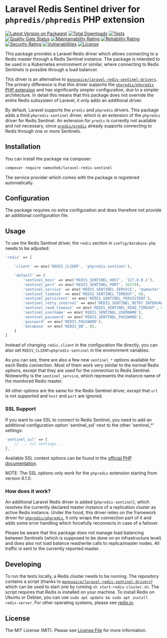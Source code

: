 # Laravel Redis Sentinel driver for `phpredis/phpredis` PHP extension

[![Latest Version on Packagist](https://img.shields.io/packagist/v/namoshek/laravel-redis-sentinel.svg?style=flat-square)](https://packagist.org/packages/namoshek/laravel-redis-sentinel)
[![Total Downloads](https://img.shields.io/packagist/dt/namoshek/laravel-redis-sentinel.svg?style=flat-square)](https://packagist.org/packages/namoshek/laravel-redis-sentinel)
[![Tests](https://github.com/Namoshek/laravel-redis-sentinel/workflows/Tests/badge.svg)](https://github.com/Namoshek/laravel-redis-sentinel/actions?query=workflow%3ATests)
[![Quality Gate Status](https://sonarcloud.io/api/project_badges/measure?project=namoshek_laravel-redis-sentinel&metric=alert_status)](https://sonarcloud.io/dashboard?id=namoshek_laravel-redis-sentinel)
[![Maintainability Rating](https://sonarcloud.io/api/project_badges/measure?project=namoshek_laravel-redis-sentinel&metric=sqale_rating)](https://sonarcloud.io/dashboard?id=namoshek_laravel-redis-sentinel)
[![Reliability Rating](https://sonarcloud.io/api/project_badges/measure?project=namoshek_laravel-redis-sentinel&metric=reliability_rating)](https://sonarcloud.io/dashboard?id=namoshek_laravel-redis-sentinel)
[![Security Rating](https://sonarcloud.io/api/project_badges/measure?project=namoshek_laravel-redis-sentinel&metric=security_rating)](https://sonarcloud.io/dashboard?id=namoshek_laravel-redis-sentinel)
[![Vulnerabilities](https://sonarcloud.io/api/project_badges/measure?project=namoshek_laravel-redis-sentinel&metric=vulnerabilities)](https://sonarcloud.io/dashboard?id=namoshek_laravel-redis-sentinel)
[![License](https://poser.pugx.org/namoshek/laravel-redis-sentinel/license)](https://packagist.org/packages/namoshek/laravel-redis-sentinel)

This package provides a Laravel Redis driver which allows connecting to a Redis master through a Redis Sentinel instance.
The package is intended to be used in a Kubernetes environment or similar, where connecting to Redis Sentinels is possible through a load balancer.

This driver is an alternative to [`monospice/laravel-redis-sentinel-drivers`](https://github.com/monospice/laravel-redis-sentinel-drivers).
The primary difference is that this driver supports the [`phpredis/phpredis` PHP extension](https://github.com/phpredis/phpredis)
and has significantly simpler configuration, due to a simpler architecture.
In detail this means that this package does not override the entire Redis subsystem of Laravel, it only adds an additional driver.

By default, Laravel supports the `predis` and `phpredis` drivers. This package adds a third `phpredis-sentinel` driver,
which is an extension of the `phpredis` driver for Redis Sentinel.
An extension for `predis` is currently not available and not necessary, since [`predis/predis`](https://github.com/predis/predis) already supports
connecting to Redis through one or more Sentinels.

## Installation

You can install the package via composer:

```bash
composer require namoshek/laravel-redis-sentinel
```

The service provider which comes with the package is registered automatically.

## Configuration

The package requires no extra configuration and does therefore not provide an additional configuration file.

## Usage

To use the Redis Sentinel driver, the `redis` section in `config/database.php` needs to be adjusted:

```php
'redis' => [

    'client' => env('REDIS_CLIENT', 'phpredis-sentinel'),

    'default' => [
        'sentinel_host' => env('REDIS_SENTINEL_HOST', '127.0.0.1'),
        'sentinel_port' => env('REDIS_SENTINEL_PORT', 26379),
        'sentinel_service' => env('REDIS_SENTINEL_SERVICE', 'mymaster'),
        'sentinel_timeout' => env('REDIS_SENTINEL_TIMEOUT', 0),
        'sentinel_persistent' => env('REDIS_SENTINEL_PERSISTENT'),
        'sentinel_retry_interval' => env('REDIS_SENTINEL_RETRY_INTERVAL', 0),
        'sentinel_read_timeout' => env('REDIS_SENTINEL_READ_TIMEOUT', 0),
        'sentinel_username' => env('REDIS_SENTINEL_USERNAME'),
        'sentinel_password' => env('REDIS_SENTINEL_PASSWORD'),
        'password' => env('REDIS_PASSWORD'),
        'database' => env('REDIS_DB', 0),
    ]
]
```

Instead of changing `redis.client` in the configuration file directly, you can also set `REDIS_CLIENT=phpredis-sentinel` in the environment variables.

As you can see, there are also a few new `sentinel_*` options available for each Redis connection.
Most of them work very similar to the normal Redis options, except that they are used for the connection to Redis Sentinel.
Noteworthy is the `sentinel_service`, which represents the instance name of the monitored Redis master.

All other options are the same for the Redis Sentinel driver, except that `url` is not supported and `host` and `port` are ignored.

### SSL Support

If you want to use SSL to connect to Redis Sentinel, you need to add an additional configuration option 'sentinel_ssl' next to the other 'sentinel_*' settings:

```php
'sentinel_ssl' => [
    // ... ssl settings ...
],
```

Available SSL context options can be found in the [official PHP documentation](https://www.php.net/manual/en/context.ssl.php).

NOTE: The SSL options only work for the `phpredis` extension starting from version 6.1.0.

### How does it work?

An additional Laravel Redis driver is added (`phpredis-sentinel`), which resolves the currently declared master instance of a replication
cluster as active Redis instance. Under the hood, this driver relies on the framework driver for [`phpredis/phpredis`](https://github.com/phpredis/phpredis),
it only wraps the connection part of it and adds some error handling which forcefully reconnects in case of a failover.

Please be aware that this package does not manage load balancing between Sentinels (which is supposed to be done on an infrastructure level)
and does also not load balance read/write calls to replica/master nodes. All traffic is sent to the currently reported master.

## Developing

To run the tests locally, a Redis cluster needs to be running.
The repository contains a script (thanks to [`monospice/laravel-redis-sentinel-drivers`](https://github.com/monospice/laravel-redis-sentinel-drivers))
which can be used to start one by running `sh start-redis-cluster.sh`.
The script requires that Redis is installed on your machine. To install Redis on Ubuntu or Debian,
you can use `sudo apt update && sudo apt install redis-server`. For other operating systems, please see [redis.io](https://redis.io/).

## License

The MIT License (MIT). Please see [License File](LICENSE.md) for more information.
